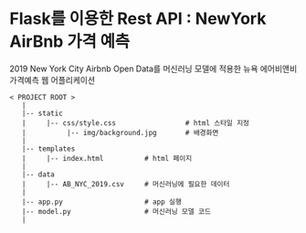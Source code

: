 # Flask를 이용한 Rest API : NewYork AirBnb 가격 예측 

2019 New York City Airbnb Open Data를 머신러닝 모델에 적용한 뉴욕 에어비앤비 가격예측 웹 어플리케이션


```
< PROJECT ROOT >
   |
   |-- static                              
   |     |-- css/style.css                 # html 스타일 지정 
   |          |-- img/background.jpg       # 배경화면
   |    
   |-- templates    
   |     |-- index.html          # html 페이지 
   |
   |-- data    
   |     |-- AB_NYC_2019.csv     # 머신러닝에 필요한 데이터
   | 
   |-- app.py                    # app 실행 
   |-- model.py                  # 머신러닝 모델 코드
   |
```
